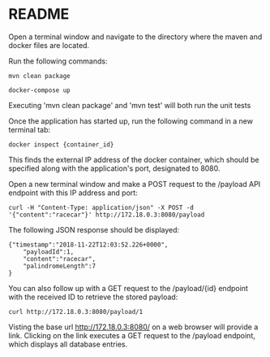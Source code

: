 README
======

Open a terminal window and navigate to the directory where the maven and docker files are located. 

Run the following commands: 
	
	mvn clean package 
	
	docker-compose up

Executing 'mvn clean package' and 'mvn test' will both run the unit tests 

Once the application has started up, run the following command in a new terminal tab: 
	
	docker inspect {container_id}

This finds the external IP address of the docker container, which should be specified along with the application's port, designated to 8080.

Open a new terminal window and make a POST request to the /payload API endpoint with this IP address and port: 

	curl -H "Content-Type: application/json" -X POST -d '{"content":"racecar"}' http://172.18.0.3:8080/payload 

The following JSON response should be displayed:
	
	{"timestamp":"2018-11-22T12:03:52.226+0000",
		"payloadId":1,
		"content":"racecar",
		"palindromeLength":7
	} 

You can also follow up with a GET request to the /payload/{id} endpoint with the received ID to retrieve the stored payload: 

	curl http://172.18.0.3:8080/payload/1 

Visting the base url http://172.18.0.3:8080/ on a web browser will provide a link. Clicking on the link executes a GET request to the /payload endpoint, which displays all database entries.